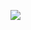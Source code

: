 ![](http://www.plantuml.com/plantuml/proxy?cache=no&src=https://raw.githubusercontent.com/oleksandrblazhko/ai-212-shabelskij/laboratory-work-7/2-SoftwareDesign/2.7-PlantUML/UML-UseCase.puml)
